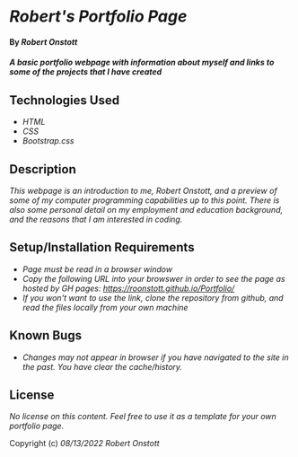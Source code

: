 # _Robert's Portfolio Page_

#### By _**Robert Onstott**_

#### _A basic portfolio webpage with information about myself and links to some of the projects that I have created_

## Technologies Used

* _HTML_
* _CSS_
* _Bootstrap.css_

## Description

_This webpage is an introduction to me, Robert Onstott, and a preview of some of my computer programming capabilities up to this point. There is also some personal detail on my employment and education background, and the reasons that I am interested in coding._

## Setup/Installation Requirements

* _Page must be read in a browser window_
* _Copy the following URL into your browswer in order to see the page as hosted by GH pages:
                    https://roonstott.github.io/Portfolio/_
* _If you won't want to use the link, clone the repository from github, and read the files locally from your own machine_

## Known Bugs

* _Changes may not appear in browser if you have navigated to the site in the past. You have clear the cache/history._

## License

_No license on this content. Feel free to use it as a template for your own portfolio page._

Copyright (c) _08/13/2022_ _Robert Onstott_